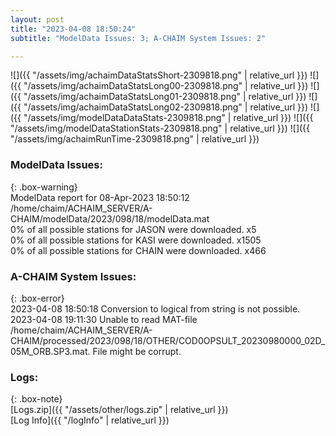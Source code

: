 ```yaml
---
layout: post
title: "2023-04-08 18:50:24"
subtitle: "ModelData Issues: 3; A-CHAIM System Issues: 2"

---
```


![]({{ "/assets/img/achaimDataStatsShort-2309818.png" | relative_url }})
![]({{ "/assets/img/achaimDataStatsLong00-2309818.png" | relative_url }})
![]({{ "/assets/img/achaimDataStatsLong01-2309818.png" | relative_url }})
![]({{ "/assets/img/achaimDataStatsLong02-2309818.png" | relative_url }})
![]({{ "/assets/img/modelDataDataStats-2309818.png" | relative_url }})
![]({{ "/assets/img/modelDataStationStats-2309818.png" | relative_url }})
![]({{ "/assets/img/achaimRunTime-2309818.png" | relative_url }})


### ModelData Issues:  
  
{: .box-warning}  
 ModelData report for 08-Apr-2023 18:50:12   
 /home/chaim/ACHAIM_SERVER/A-CHAIM/modelData/2023/098/18/modelData.mat   
 0% of all possible stations for JASON were downloaded. x5   
 0% of all possible stations for KASI were downloaded. x1505   
 0% of all possible stations for CHAIN were downloaded. x466   
  
### A-CHAIM System Issues:  
  
{: .box-error}  
2023-04-08 18:50:18 Conversion to logical from string is not possible.  
2023-04-08 19:11:30 Unable to read MAT-file /home/chaim/ACHAIM_SERVER/A-CHAIM/processed/2023/098/18/OTHER/COD0OPSULT_20230980000_02D_05M_ORB.SP3.mat. File might be corrupt.  

### Logs:  
  
{: .box-note}  
[Logs.zip]({{ "/assets/other/logs.zip" | relative_url }})  
[Log Info]({{ "/logInfo" | relative_url }})  
